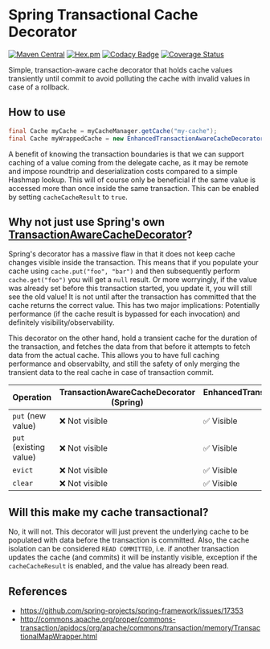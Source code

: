 # Spring Transactional Cache Decorator

[![Maven Central](https://img.shields.io/maven-central/v/com.ethlo.cache/spring-tx-cache-decorator.svg)](http://search.maven.org/#search%7Cga%7C1%7Cg%3A%22com.ethlo.cache%22)
[![Hex.pm](https://img.shields.io/hexpm/l/plug.svg)](LICENSE)
[![Codacy Badge](https://api.codacy.com/project/badge/Grade/9b2a46c2ffdb4c86ad971eec64a06e8b)](https://www.codacy.com/app/ethlo/spring-tx-cache-decorator?utm_source=github.com&amp;utm_medium=referral&amp;utm_content=ethlo/spring-tx-cache-decorator&amp;utm_campaign=Badge_Grade)
[![Coverage Status](https://coveralls.io/repos/github/ethlo/spring-tx-cache-decorator/badge.svg?branch=master&kill_cache=1)](https://coveralls.io/github/ethlo/spring-tx-cache-decorator?branch=master)

Simple, transaction-aware cache decorator that holds cache values transiently until commit to avoid polluting the cache with invalid values in case of a rollback.

## How to use
```java
final Cache myCache = myCacheManager.getCache("my-cache");
final Cache myWrappedCache = new EnhancedTransactionAwareCacheDecorator(myCache, cacheCacheResult);
```

A benefit of knowing the transaction boundaries is that we can support caching of a value coming from the delegate cache, as it may be remote and impose roundtrip and deserialization costs compared to a simple Hashmap lookup. This will of course only be beneficial if the same value is accessed more than once inside the same transaction. This can be enabled by setting `cacheCacheResult` to `true`.

## Why not just use Spring's own [TransactionAwareCacheDecorator](https://docs.spring.io/spring/docs/current/javadoc-api/org/springframework/cache/transaction/TransactionAwareCacheDecorator.html)?

Spring's decorator has a massive flaw in that it does not keep cache changes visible inside the transaction. This means that if you populate your cache using `cache.put("foo", "bar")` and then subsequently perform `cache.get("foo")` you will get a `null` result. Or more worryingly, if the value was already set before this transaction started, you update it, you will still see the old value! It is not until after the transaction has committed that the cache returns the correct value. This has two major implications: Potentially performance (if the cache result is bypassed for each invocation) and definitely visibility/observability.

This decorator on the other hand, hold a transient cache for the duration of the transaction, and fetches the data from that before it attempts to fetch data from the actual cache. This allows you to have full caching performance and observabilty, and still the safety of only merging the transient data to the real cache in case of transaction commit.

| Operation | TransactionAwareCacheDecorator (Spring) | EnhancedTransactionAwareCacheDecorator (This)|
|------|-----|-----|
|`put` (new value)| ❌ Not visible| ✅ Visible |
|`put` (existing value)| ❌ Not visible| ✅ Visible |
|`evict` | ❌ Not visible| ✅ Visible|
|`clear` | ❌ Not visible| ✅ Visible|

## Will this make my cache transactional?
No, it will not. This decorator will just prevent the underlying cache to be populated with data before the transaction is committed. Also, the cache isolation can be considered `READ COMMITTED`, i.e. if another transaction updates the cache (and commits) it will be instantly visible, exception if the `cacheCacheResult` is enabled, and the value has already been read.

## References
* https://github.com/spring-projects/spring-framework/issues/17353
* http://commons.apache.org/proper/commons-transaction/apidocs/org/apache/commons/transaction/memory/TransactionalMapWrapper.html
